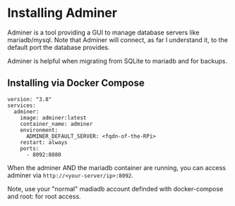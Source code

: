# Installing Adminer

Adminer is a tool providing a GUI to manage database servers like mariadb/mysql. Note that Adminer will connect, as far I understand it, to the default port the database provides.

Adminer is helpful when migrating from SQLite to mariadb and for backups.

## Installing via Docker Compose

```
version: "3.8"
services:
  adminer:
    image: adminer:latest
    container_name: adminer
    environment:
      ADMINER_DEFAULT_SERVER: <fqdn-of-the-RPi>
    restart: always
    ports:
      - 8092:8080
```

When the adminer AND the mariadb container are running, you can access adminer via `http://<your-server/ip>:8092`.

Note, use your "normal" madiadb account definded with docker-compose and root:<db-root-pwd> for root access.
